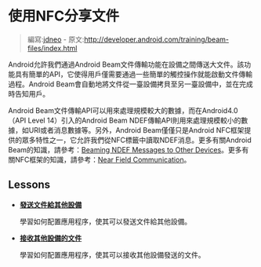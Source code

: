 # 使用NFC分享文件

> 編寫:[jdneo](https://github.com/jdneo) - 原文:<http://developer.android.com/training/beam-files/index.html>

Android允許我們通過Android Beam文件傳輸功能在設備之間傳送大文件。該功能具有簡單的API，它使得用戶僅需要通過一些簡單的觸控操作就能啟動文件傳輸過程。Android Beam會自動地將文件從一臺設備拷貝至另一臺設備中，並在完成時告知用戶。

Android Beam文件傳輸API可以用來處理規模較大的數據，而在Android4.0（API Level 14）引入的Android Beam NDEF傳輸API則用來處理規模較小的數據，如URI或者消息數據等。另外，Android Beam僅僅只是Android NFC框架提供的眾多特性之一，它允許我們從NFC標籤中讀取NDEF消息。更多有關Android Beam的知識，請參考：[Beaming NDEF Messages to Other Devices](http://developer.android.com/guide/topics/connectivity/nfc/nfc.html#p2p)。更多有關NFC框架的知識，請參考：[Near Field Communication](http://developer.android.com/guide/topics/connectivity/nfc/index.html)。

## Lessons

* [**發送文件給其他設備**](sending-files.html)

  學習如何配置應用程序，使其可以發送文件給其他設備。


* [**接收其他設備的文件**](receive-files.html)

  學習如何配置應用程序，使其可以接收其他設備發送的文件。
